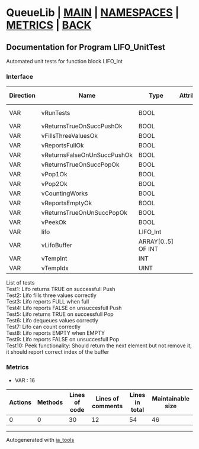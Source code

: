 # QueueLib | [MAIN] | [NAMESPACES] | [METRICS] | [BACK]  

## Documentation for Program LIFO_UnitTest  

Automated unit tests for function block LIFO_Int  

### Interface  

| Direction | Name | Type | Attribute | Initial Value | Documentation |
| --------- | ---- | ---- | --------- | ------------- | ------------- |
| VAR | vRunTests | BOOL |  | FALSE | Tap to TRUE, to run test |  
| VAR | vReturnsTrueOnSuccPushOk | BOOL |  | FALSE | Results |  
| VAR | vFillsThreeValuesOk | BOOL |  | FALSE |  |  
| VAR | vReportsFullOk | BOOL |  | FALSE |  |  
| VAR | vReturnsFalseOnUnSuccPushOk | BOOL |  | FALSE |  |  
| VAR | vReturnsTrueOnSuccPopOk | BOOL |  | FALSE |  |  
| VAR | vPop1Ok | BOOL |  | FALSE |  |  
| VAR | vPop2Ok | BOOL |  | FALSE |  |  
| VAR | vCountingWorks | BOOL |  | FALSE |  |  
| VAR | vReportsEmptyOk | BOOL |  | FALSE |  |  
| VAR | vReturnsTrueOnUnSuccPopOk | BOOL |  | FALSE |  |  
| VAR | vPeekOk | BOOL |  | FALSE |  |  
| VAR | lifo | LIFO_Int |  |  |  |  
| VAR | vLifoBuffer | ARRAY[0..5] OF INT |  |  |  |  
| VAR | vTempInt | INT |  |  |  |  
| VAR | vTempIdx | UINT |  |  |  |  

List of tests  
Test1: Lifo returns TRUE on successfull Push  
Test2: Lifo fills three values correctly  
Test3: Lifo reports FULL when full  
Test4: Lifo reports FALSE on unsuccesfull Push  
Test5: Lifo returns TRUE on successfull Pop  
Test6: Lifo dequeues values correctly  
Test7: Lifo can count correctly  
Test8: Lifo reports EMPTY when EMPTY  
Test9: Lifo reports FALSE on unsuccesfull Pop  
Test10: Peek functionality: Should return the next element but not remove it, it should report correct index of the buffer  

### Metrics  

- VAR : 16

| Actions | Methods | Lines of code | Lines of comments | Lines in total | Maintainable size |
| ------- | ------- | ------------- | ----------------- | -------------- | ----------------- |
| 0 | 0 | 30 |12 |54 | 46 |





---
Autogenerated with [ia_tools](https://github.com/tkucic/ia_tools)  

[MAIN]: ../../../../index.md
[NAMESPACES]: ../../nsList.md
[METRICS]: ../../../metrics.md
[BACK]: ../nsMain.md
